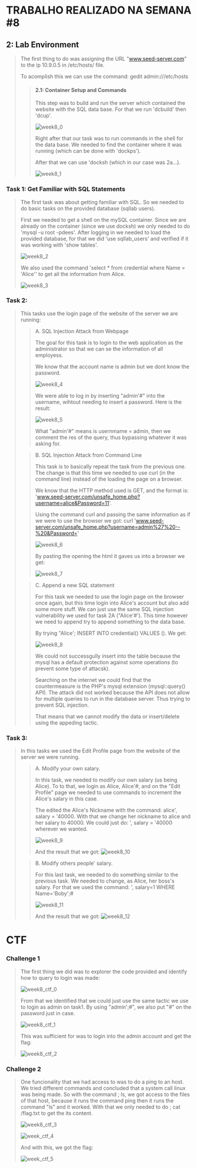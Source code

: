 # TRABALHO REALIZADO NA SEMANA #8

## 2: Lab Environment

>The first thing to do was assigning the URL "www.seed-server.com" to the ip 10.9.0.5 in /etc/hosts/ file.
>
>To acomplish this we can use the command: gedit admin:///etc/hosts
>
>>#### 2.1: Container Setup and Commands
>>
>>This step was to build and run the server which contained the website with the SQL data base. For that we run 'dcbuild' then 'dcup'.
>>
>>![week8_0](https://cdn.discordapp.com/attachments/913904956468252695/928068509500592169/report0.png)
>>
>>Right after that our task was to run commands in the shell for the data base. We needed to find the container where it was running (which can be done with 'dockps').
>>
>>After that we can use 'docksh <id> (which in our case was 2a...).
>>
>>![week8_1](https://cdn.discordapp.com/attachments/913904956468252695/928068814107721788/report2.png)

### Task 1: Get Familiar with SQL Statements

>The first task was about getting familiar with SQL. So we needed to do basic tasks on the provided database (sqllab users).
>
>First we needed to get a shell on the mySQL container. Since we are already on the container (since we use docksh) we only needed to do 'mysql -u root -pdees'. After logging in we needed to load the provided database, for that we did 'use sqllab_users' and verified if it was working with 'show tables'.
>
>![week8_2](https://media.discordapp.net/attachments/913904956468252695/928069037219512361/report3.png)
>
>We also used the command 'select * from credential where Name = 'Alice'' to get all the information from Alice.
>
>![week8_3](https://cdn.discordapp.com/attachments/913904956468252695/928069243717713960/report4.png)

### Task 2:

>This tasks use the login page of the website of the server we are running:
>
>>A. SQL Injection Attack from Webpage
>>
>>The goal for this task is to login to the web application as the administrator so that we can se the information of all employess.
>>
>>We know that the account name is admin but we dont know the password.
>>
>>![week8_4](https://cdn.discordapp.com/attachments/913904956468252695/928069968753459210/unknown.png)
>>
>>We were able to log in by inserting "admin'#" into the username, wihtout needing to insert a password. Here is the result:
>>
>>![week8_5](https://cdn.discordapp.com/attachments/913904956468252695/928069827719999528/unknown.png)
>>
>>What "admin'#" means is usernmame = admin, then we comment the res of the query, thus bypassing whatever it was asking for.
>>
>
>>B. SQL Injection Attack from Command Line
>>
>>This task is to basically repeat the task from the previous one. The change is that this time we needed to use curl (in the command line) instead of the loading the page on a browser.
>>
>>We know that the HTTP method used is GET, and the format is: 'www.seed-server.com/unsafe_home.php?username=alice&Password=11'.
>>
>>Using the command curl and passing the same information as if we were to use the browser we got: curl 'www.seed-server.com/unsafe_home.php?username=admin%27%20--%20&Password='
>>
>>![week8_6](https://cdn.discordapp.com/attachments/913904956468252695/928070839092510730/unknown.png)
>>
>>By pasting the opening the html it gaves us into a browser we get:
>>
>>![week8_7](https://cdn.discordapp.com/attachments/913904956468252695/928070965311713330/unknown.png)
>
>>C. Append a new SQL statement
>>
>> For this task we needed to use the login page on the browser once again, but this time login into Alice's account but also add some more stuff. We can just use the same SQL injection vulnerability we used for task 2A ("Alice'#'). This time however we need to append try to append something to the data base.
>>
>>By trying "Alice'; INSERT INTO credential() VALUES (). We get:
>>
>>![week8_8](https://cdn.discordapp.com/attachments/913904956468252695/928071193255362570/unknown.png)
>>
>>We could not successgully insert into the table because the mysql has a default protection against some operations (to prevent some type of attacsk).
>>
>>Searching on the internet we could find that the countermeasure is the PHP's mysql extension (mysql::query() API). The attack did not worked because the API does not allow for multiple queries to run in the database server. Thus trying to prevent SQL injection.
>>
>>That means that we cannot modify the data or insert/delete using the appeding tactic.

### Task 3:

>In this tasks we used the Edit Profile page from the website of the server we were running.
>
>>A. Modify your own salary.
>>
>>In this task, we needed to modify our own salary (us being Alice). To to that, we login as Alice, Alice'#, and on the "Edit Profile" page we needed to use commands to increment the Alice's salary in this case.
>>
>>The edited the Alice's Nickname with the command: alice', salary = '40000. With that we change her nickname to alice and her salary to 40000. We could just do: ', salary = '40000 wherever we wanted.
>>
>>![week8_9](https://cdn.discordapp.com/attachments/903555414715670578/928040246346649630/unknown.png)
>>
>>And the result that we got:
>>![week8_10](https://cdn.discordapp.com/attachments/903555414715670578/928040445907435580/unknown.png)
>
>>B. Modify others people' salary.
>>
>>For this last task, we needed to do something similar to the previous task. We needed to change, as Alice, her boss's salary. For that we used the command: ', salary=1 WHERE Name='Boby';# 
>>
>>![week8_11](https://cdn.discordapp.com/attachments/903555414715670578/928049585778212924/unknown.png)
>>
>>And the result that we got:
>>![week8_12](https://cdn.discordapp.com/attachments/903555414715670578/928049137394548866/unknown.png)

# CTF

### Challenge 1

>The first thing we did was to explorer the code provided and identify how to query to login was made:
>
>![week8_ctf_0](https://media.discordapp.net/attachments/913904956468252695/928067937665970186/unknown.png)
>
>From that we identified that we could just use the same tactic we use to login as admin on task1. By using "admin';#", we also put "#" on the password just in case.
>
>![week8_ctf_1](https://media.discordapp.net/attachments/913904956468252695/928067937032618004/unknown.png)
>
>This was sufficient for was to login into the admin account and get the flag:
>
>![week8_ctf_2](https://media.discordapp.net/attachments/913904956468252695/928067937380732938/unknown.png)
>

### Challenge 2

>One funcionality that we had access to was to do a ping to an host.
>We tried different commands and concluded that a system call linux was being made.
>So with the command ; ls, we got access to the files of that host, because it runs the command ping then it runs the command "ls" and it worked. With that we only needed to do ; cat /flag.txt to get the its content.
>
>![week8_ctf_3](https://cdn.discordapp.com/attachments/903555414715670578/928941960985731102/unknown.png)
>
>![week_ctf_4](https://cdn.discordapp.com/attachments/903555414715670578/928942464075694130/unknown.png)
>
>And with this, we got the flag:
>
>![week_ctf_5](https://cdn.discordapp.com/attachments/903555414715670578/928358131925389393/unknown.png)
>
